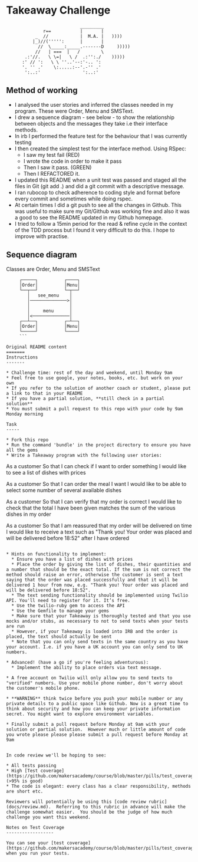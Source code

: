 Takeaway Challenge
==================
```
                            _________
              r==           |       |
           _  //            |  M.A. |   ))))
          |_)//(''''':      |       |
            //  \_____:_____.-------D     )))))
           //   | ===  |   /        \
       .:'//.   \ \=|   \ /  .:'':./    )))))
      :' // ':   \ \ ''..'--:'-.. ':
      '. '' .'    \:.....:--'.-'' .'
       ':..:'                ':..:'

 ```
Method of working
------------
- I analysed the user stories and inferred the classes needed in my program. These were Order, Menu and SMSText.
- I drew a sequence diagram - see below - to show the relationship between objects and the messages they take i.e their interface methods.
- In irb I performed the feature test for the behaviour that I was currently testing
- I then created the simplest test for the interface method. Using RSpec: 
  * I saw my test fail (RED)
   * I wrote the code in order to make it pass
   * Then I saw it pass. (GREEN)
   * Then I REFACTORED it.
- I updated this README when a unit test was passed and staged all the files in Git (git add .) and did a git commit with a descriptive message.
- I ran rubocop to check adherence to coding style and format before every commit and sometimes while doing rspec.
- At certain times I did a git push to see all the changes in Github. This was useful to make sure my Git/Github was working fine and also it was a good to see the README updated in my Github homepage.
- I tried to follow a 15min period for the read & refine cycle in the context of the TDD process but I found it very difficult to do this. I hope to improve with practise.

Sequence diagram
--------------
Classes are Order, Menu and SMSText

```
     ┌─────┐          ┌────┐
     │Order│          │Menu│
     └──┬──┘          └─┬──┘
        │   see_menu    │   
        │──────────────>│   
        │               │   
        │     menu      │   
        │<──────────────│   
     ┌──┴──┐          ┌─┴──┐
     │Order│          │Menu│
     └─────┘          └────┘
     ```

Original README content
=======
Instructions
-------

* Challenge time: rest of the day and weekend, until Monday 9am
* Feel free to use google, your notes, books, etc. but work on your own
* If you refer to the solution of another coach or student, please put a link to that in your README
* If you have a partial solution, **still check in a partial solution**
* You must submit a pull request to this repo with your code by 9am Monday morning

Task
-----

* Fork this repo
* Run the command 'bundle' in the project directory to ensure you have all the gems
* Write a Takeaway program with the following user stories:

```
As a customer
So that I can check if I want to order something
I would like to see a list of dishes with prices

As a customer
So that I can order the meal I want
I would like to be able to select some number of several available dishes

As a customer
So that I can verify that my order is correct
I would like to check that the total I have been given matches the sum of the various dishes in my order

As a customer
So that I am reassured that my order will be delivered on time
I would like to receive a text such as "Thank you! Your order was placed and will be delivered before 18:52" after I have ordered
```

* Hints on functionality to implement:
  * Ensure you have a list of dishes with prices
  * Place the order by giving the list of dishes, their quantities and a number that should be the exact total. If the sum is not correct the method should raise an error, otherwise the customer is sent a text saying that the order was placed successfully and that it will be delivered 1 hour from now, e.g. "Thank you! Your order was placed and will be delivered before 18:52".
  * The text sending functionality should be implemented using Twilio API. You'll need to register for it. It’s free.
  * Use the twilio-ruby gem to access the API
  * Use the Gemfile to manage your gems
  * Make sure that your Takeaway is thoroughly tested and that you use mocks and/or stubs, as necessary to not to send texts when your tests are run
  * However, if your Takeaway is loaded into IRB and the order is placed, the text should actually be sent
  * Note that you can only send texts in the same country as you have your account. I.e. if you have a UK account you can only send to UK numbers.

* Advanced! (have a go if you're feeling adventurous):
  * Implement the ability to place orders via text message.

* A free account on Twilio will only allow you to send texts to "verified" numbers. Use your mobile phone number, don't worry about the customer's mobile phone.

* **WARNING** think twice before you push your mobile number or any private details to a public space like Github. Now is a great time to think about security and how you can keep your private information secret. You might want to explore environment variables.

* Finally submit a pull request before Monday at 9am with your solution or partial solution.  However much or little amount of code you wrote please please please submit a pull request before Monday at 9am


In code review we'll be hoping to see:

* All tests passing
* High [Test coverage](https://github.com/makersacademy/course/blob/master/pills/test_coverage.md) (>95% is good)
* The code is elegant: every class has a clear responsibility, methods are short etc.

Reviewers will potentially be using this [code review rubric](docs/review.md).  Referring to this rubric in advance will make the challenge somewhat easier.  You should be the judge of how much challenge you want this weekend.

Notes on Test Coverage
------------------

You can see your [test coverage](https://github.com/makersacademy/course/blob/master/pills/test_coverage.md) when you run your tests.
